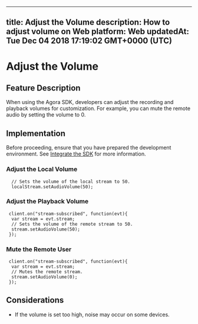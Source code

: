 
---
title: Adjust the Volume
description: How to adjust volume on Web
platform: Web
updatedAt: Tue Dec 04 2018 17:19:02 GMT+0000 (UTC)
---
# Adjust the Volume
## Feature Description
When using the Agora SDK, developers can adjust the recording and playback volumes for customization. For example, you can mute the remote audio by setting the volume to 0.
## Implementation
Before proceeding, ensure that you have prepared the development environment. See [Integrate the SDK](../../en/Voice/web_prepare.md) for more information.
### Adjust the Local Volume

```
  // Sets the volume of the local stream to 50.
  localStream.setAudioVolume(50);
```

### Adjust the Playback Volume

```
 client.on("stream-subscribed", function(evt){
  var stream = evt.stream;
  // Sets the volume of the remote stream to 50.
  stream.setAudioVolume(50);
 });
```

### Mute the Remote User

```
 client.on("stream-subscribed", function(evt){
  var stream = evt.stream;
  // Mutes the remote stream.
  stream.setAudioVolume(0);
 });
```

## Considerations

- If the volume is set too high, noise may occur on some devices.
